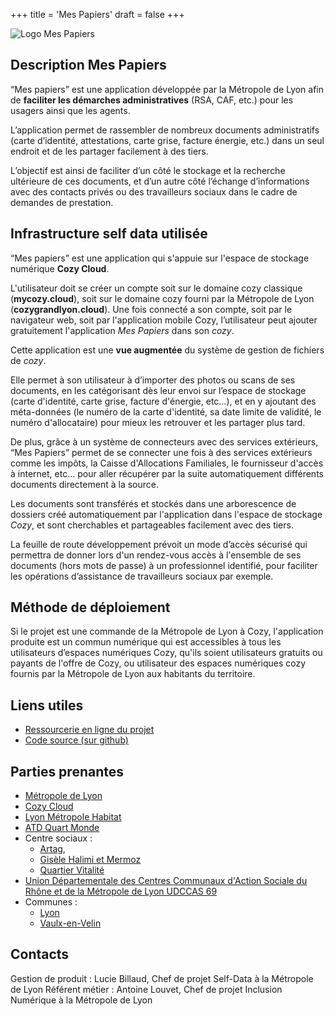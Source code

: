 +++
title = 'Mes Papiers'
draft = false
+++

![Logo Mes Papiers](/images/mes_papiers.jpg)

## Description Mes Papiers

“Mes papiers” est une application développée par la Métropole de Lyon afin de **faciliter les démarches administratives** (RSA, CAF, etc.) pour les usagers ainsi que les agents.

L’application permet de rassembler de nombreux documents administratifs (carte d’identité, attestations, carte grise, facture énergie, etc.) dans un seul endroit et de les partager facilement à des tiers.

L’objectif est ainsi de faciliter d’un côté le stockage et la recherche ultérieure de ces documents, et d’un autre côté l’échange d’informations avec des contacts privés ou des travailleurs sociaux dans le cadre de demandes de prestation.

## Infrastructure self data utilisée

“Mes papiers” est une application qui s'appuie sur l'espace de stockage numérique **Cozy Cloud**.

L'utilisateur doit se créer un compte soit sur le domaine cozy classique (**mycozy.cloud**), soit sur le domaine cozy fourni par la Métropole de Lyon (**cozygrandlyon.cloud**).
Une fois connecté a son compte, soit par le navigateur web, soit par l'application mobile Cozy, l’utilisateur peut ajouter gratuitement l'application _Mes Papiers_ dans son _cozy_.

Cette application est une **vue augmentée** du système de gestion de fichiers de _cozy_.

Elle permet à son utilisateur à d’importer des photos ou scans de ses documents, en les catégorisant dès leur envoi sur l’espace de stockage (carte d'identité, carte grise, facture d'énergie, etc…), et en y ajoutant des méta-données (le numéro de la carte d'identité, sa date limite de validité, le numéro d'allocataire) pour mieux les retrouver et les partager plus tard.

De plus, grâce à un système de connecteurs avec des services extérieurs, “Mes Papiers” permet de se connecter une fois à des services extérieurs comme les impôts,
la Caisse d'Allocations Familiales, le fournisseur d'accès à internet, etc… pour aller récupérer par la suite automatiquement différents documents directement à la source.

Les documents sont transférés et stockés dans une arborescence de dossiers créé automatiquement par l'application dans l'espace de stockage _Cozy_, et sont cherchables et partageables facilement avec des tiers.

La feuille de route développement prévoit un mode d’accès sécurisé qui permettra de donner lors d'un rendez-vous accès à l'ensemble de ses documents (hors mots de passe) à un professionnel identifié, pour faciliter les opérations d’assistance de travailleurs sociaux par exemple.

## Méthode de déploiement

Si le projet est une commande de la Métropole de Lyon à Cozy, l'application produite est un commun numérique qui est accessibles à tous les utilisateurs d’espaces numériques Cozy, qu'ils soient utilisateurs gratuits ou payants de l'offre de Cozy, ou utilisateur des espaces numériques cozy fournis par la Métropole de Lyon aux habitants du territoire.

## Liens utiles

- [Ressourcerie en ligne du projet](https://service-numerique-metropole.notion.site/Ressourcerie-du-projet-Mes-Papiers-493186d3b7b844739322310d703617b3)
- [Code source (sur github)](https://github.com/cozy/mespapiers)


## Parties prenantes

- [Métropole de Lyon](https://www.grandlyon.com/)
- [Cozy Cloud](https://cozy.io/fr/)
- [Lyon Métropole Habitat](https://www.lmhabitat.fr/)
- [ATD Quart Monde](https://www.atd-quartmonde.fr/)
- Centre sociaux :
  - [Artag](https://artag.centres-sociaux.fr/),
  - [Gisèle Halimi et Mermoz](https://www.cshalimimermoz.fr/)
  - [Quartier Vitalité](https://www.centresocialquartiervitalite.fr/)
- [Union Départementale des Centres Communaux d'Action Sociale du Rhône et de la Métropole de Lyon UDCCAS 69](https://udccas69.org/)
- Communes :
  - [Lyon](https://www.lyon.fr/)
  - [Vaulx-en-Velin](https://vaulx-en-velin.net/)

## Contacts

Gestion de produit : Lucie Billaud, Chef de projet Self-Data à la Métropole de Lyon
Référent métier : Antoine Louvet, Chef de projet Inclusion Numérique à la Métropole de Lyon
